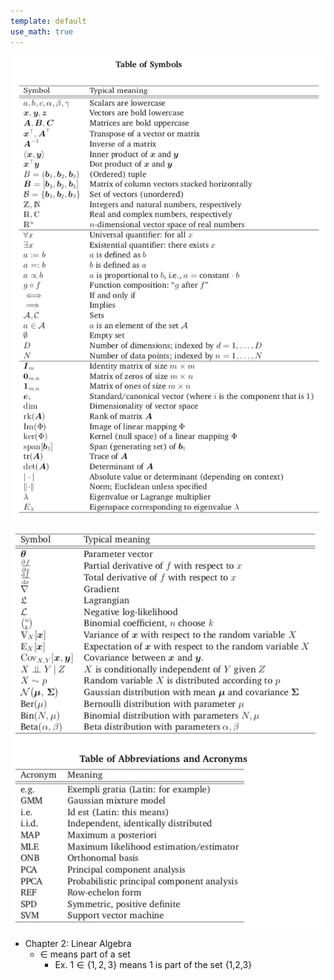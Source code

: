 ```yaml
---
template: default
use_math: true
---
```


![Table of Symbols](./img/symbol_table.png)

![Table of Symbols](./img/symbol_table2.png)

- Chapter 2: Linear Algebra
    - $\in$ means part of a set
        - Ex. $1 \in \{1,2,3\}$ means 1 is part of the set {1,2,3}